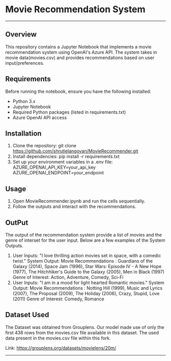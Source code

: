 # Movie Recommendation System

---

## Overview

This repository contains a Jupyter Notebook that implements a movie recommendation system using OpenAI's Azure API. The system takes in movie data(movies.csv) and provides recommendations based on user input/preferences.

## Requirements

Before running the notebook, ensure you have the following installed:
- Python 3.x
- Jupyter Notebook
- Required Python packages (listed in requirements.txt)
- Azure OpenAI API access

## Installation

1. Clone the repository:
   git clone https://github.com/shrutielangovan/MovieRecommender.git
2. Install dependencies:
   pip install -r requirements.txt
3. Set up your environment variables in a .env file:
   AZURE_OPENAI_API_KEY=your_api_key
   AZURE_OPENAI_ENDPOINT=your_endpoint

## Usage

1. Open MovieRecommender.ipynb and run the cells sequentially.
2. Follow the outputs and interact with the recommendations.

## OutPut

The output of the recommendation system provide a list of movies and the genre of interset for the user input. Below are a few examples of the System Outputs.

 1. User Inputs: "I love thrilling action movies set in space, with a comedic twist."
    System Output: Movie Recommendations : Guardians of the Galaxy (2014), Space Jam (1996), Star Wars: Episode IV - A New Hope (1977), The Hitchhiker's Guide to the Galaxy (2005), Men in                    Black (1997) 
                   Genre of Interest: Action, Adventure, Comedy, Sci-Fi
 2. User Inputs: "I am in a mood for light hearted Romantic movies."
    System Output: Movie Recommendations : Notting Hill (1999), Music and Lyrics (2007), The Proposal (2009), The Holiday (2006), Crazy, Stupid, Love (2011) 
                   Genre of Interest: Comedy, Romance
## Dataset Used

The Dataset was obtained from Grouplens. Our model made use of only the first 438 rows from the movies.csv file available in this dataset. The used data present in the movies.csv file within this fork.

Link: https://grouplens.org/datasets/movielens/20m/

---
